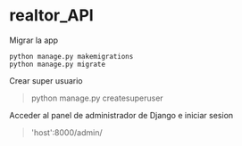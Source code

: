 # realtor_API

Migrar la app
```
python manage.py makemigrations
python manage.py migrate
```

Crear super usuario
> python manage.py createsuperuser

Acceder al panel de administrador de Django e iniciar sesion
> 'host':8000/admin/

